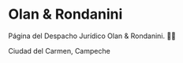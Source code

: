 # Olan & Rondanini

Página del Despacho Jurídico Olan & Rondanini. 👨‍⚖️

Ciudad del Carmen, Campeche
